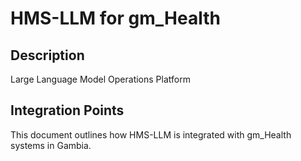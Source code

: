 # HMS-LLM for gm_Health

## Description

Large Language Model Operations Platform

## Integration Points

This document outlines how HMS-LLM is integrated with gm_Health systems in Gambia.
